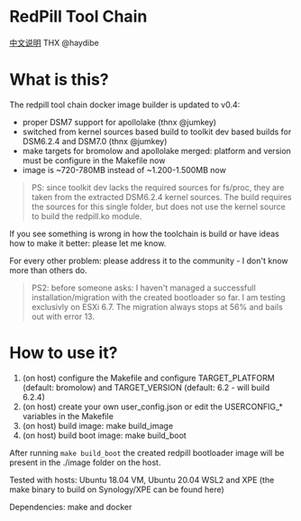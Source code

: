 # RedPill Tool Chain

[中文说明](README.md "English")
THX @haydibe

# What is this?

The redpill tool chain docker image builder is updated to v0.4:

- proper DSM7 support for apollolake (thnx @jumkey)
- switched from kernel sources based build to toolkit dev based builds for DSM6.2.4 and DSM7.0 (thnx @jumkey) 
- make targets for bromolow and apollolake merged: platform and version must be configure in the Makefile now
- image is ~720-780MB instead of ~1.200-1.500MB now

 
> PS: since toolkit dev lacks the required sources for fs/proc, they are taken from the extracted DSM6.2.4 kernel sources.
The build requires the sources for this single folder, but does not use the kernel source to build the redpill.ko module. 

If you see something is wrong in how the toolchain is build or have ideas how to make it better: please let me know.

For every other problem: please address it to the community - I don't know more than others do. 

> PS2: before someone asks: I haven't managed a successfull installation/migration with the created bootloader so far. I am testing exclusivly on ESXi 6.7. The migration always stops at 56% and bails out with error 13.

 
# How to use it?

1. (on host) configure the Makefile and configure TARGET_PLATFORM (default: bromolow) and TARGET_VERSION (default: 6.2 - will build 6.2.4)
1. (on host) create your own user_config.json or edit the USERCONFIG_* variables in the Makefile
1. (on host) build image: make build_image
1. (on host) build boot image: make build_boot

After running `make build_boot` the created redpill bootloader image will be present in the ./image folder on the host.
 
Tested with hosts: Ubuntu 18.04 VM, Ubuntu 20.04 WSL2 and XPE  (the make binary to build on Synology/XPE can be found here)

Dependencies: make and docker